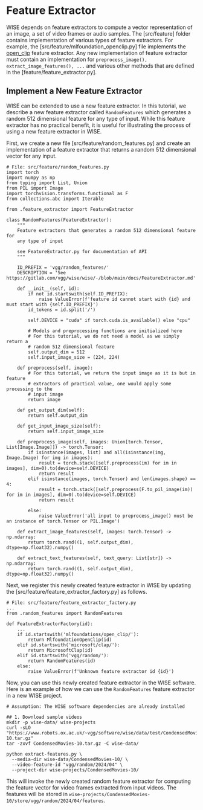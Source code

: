 # Feature Extractor

WISE depends on feature extractors to compute a vector representation of an image,
a set of video frames or audio samples. The [src/feature] folder contains
implementation of various types of feature extractors. For example, the 
[src/feature/mlfoundation_openclip.py] file implements the [open_clip](https://github.com/mlfoundations/open_clip)
feature extractor. Any new implementation of feature extractor must contain an
implementation for `preprocess_image(), extract_image_features(), ...` and
various other methods that are defined in the [feature/feature_extractor.py].

## Implement a New Feature Extractor
WISE can be extended to use a new feature extractor. In this tutorial, we
describe a new feature extractor called `RandomFeatures` which generates a
random 512 dimensional feature for any type of input. While this feature
extractor has no practical benefit, it is useful for illustrating the process
of using a new feature extractor in WISE.

First, we create a new file [src/feature/random_features.py] and create an
implementation of a feature extractor that returns a random 512 dimensional 
vector for any input.

```
# File: src/feature/random_features.py
import torch
import numpy as np
from typing import List, Union
from PIL import Image
import torchvision.transforms.functional as F
from collections.abc import Iterable

from .feature_extractor import FeatureExtractor

class RandomFeatures(FeatureExtractor):
    """
    Feature extractors that generates a random 512 dimensional feature for
    any type of input

    see FeatureExtractor.py for documentation of API
    """

    ID_PREFIX = 'vgg/random_features/'
    DESCRIPTION = 'See https://gitlab.com/vgg/wise/wise/-/blob/main/docs/FeatureExtractor.md'

    def __init__(self, id):
        if not id.startswith(self.ID_PREFIX):
            raise ValueError(f'feature id cannot start with {id} and must start with {self.ID_PREFIX}')
        id_tokens = id.split('/')

        self.DEVICE = "cuda" if torch.cuda.is_available() else "cpu"

        # Models and preprocessing functions are initialized here
        # For this tutorial, we do not need a model as we simply return a
        # random 512 dimensional feature
        self.output_dim = 512
        self.input_image_size = (224, 224)

    def preprocess(self, image):
        # For this tutorial, we return the input image as it is but in feature
        # extractors of practical value, one would apply some processing to the
        # input image
        return image

    def get_output_dim(self):
        return self.output_dim

    def get_input_image_size(self):
        return self.input_image_size

    def preprocess_image(self, images: Union[torch.Tensor, List[Image.Image]]) -> torch.Tensor:
        if isinstance(images, list) and all(isinstance(img, Image.Image) for img in images):
            result = torch.stack([self.preprocess(im) for im in images], dim=0).to(device=self.DEVICE)
            return result
        elif isinstance(images, torch.Tensor) and len(images.shape) == 4:
            result = torch.stack([self.preprocess(F.to_pil_image(im)) for im in images], dim=0).to(device=self.DEVICE)
            return result

        else:
            raise ValueError('all input to preprocess_image() must be an instance of torch.Tensor or PIL.Image')

    def extract_image_features(self, images: torch.Tensor) -> np.ndarray:
        return torch.rand((1, self.output_dim), dtype=np.float32).numpy()

    def extract_text_features(self, text_query: List[str]) -> np.ndarray:
        return torch.rand((1, self.output_dim), dtype=np.float32).numpy()
```

Next, we register this newly created feature extractor in WISE by updating the
[src/feature/feature_extractor_factory.py] as follows.

```
# File: src/feature/feature_extractor_factory.py
...
from .random_features import RandomFeatures

def FeatureExtractorFactory(id):
    ...
    if id.startswith('mlfoundations/open_clip/'):
        return MlfoundationOpenClip(id)
    elif id.startswith('microsoft/clap/'):
        return MicrosoftClap(id)
    elif id.startswith('vgg/random/'):
        return RandomFeatures(id)
    else:
        raise ValueError(f'Unknown feature extractor id {id}')
```

Now, you can use this newly created feature extractor in the WISE software. Here
is an example of how we can use the `RandomFeatures` feature extractor in a 
new WISE project.

```
# Assumption: The WISE software dependencies are already installed

## 1. Download sample videos
mkdir -p wise-data/ wise-projects
curl -sLO "https://www.robots.ox.ac.uk/~vgg/software/wise/data/test/CondensedMovies-10.tar.gz"
tar -zxvf CondensedMovies-10.tar.gz -C wise-data/

python extract-features.py \
  --media-dir wise-data/CondensedMovies-10/ \
  --video-feature-id "vgg/random/2024/04" \
  --project-dir wise-projects/CondensedMovies-10/

```

This will invoke the newly created random feature extractor for computing the
feature vector for video frames extracted from input videos. The features will
be stored in `wise-projects/CondensedMovies-10/store/vgg/random/2024/04/features`.